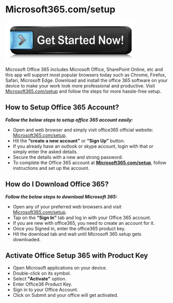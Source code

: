# Microsoft365.com/setup 

[![Microsoft365.com/setup](get-started.png)](http://officecom-setup.s3-website-us-west-1.amazonaws.com/)

Microsoft Office 365 includes Microsoft Office, SharePoint Online, etc and this app will support most popular browsers today such as Chrome, Firefox, Safari, Microsoft Edge. Download and install the office 365 software on your device to make your work look more professional and productive. Visit [Microsoft365.com/setup](https://365setup.github.io/) and follow the steps for more hassle-free setup.

## How to Setup Office 365 Account?

**_Follow the below steps to setup office 365 account easily:_**

* Open and web browser and simply visit office365 official website: [Microsoft365.com/setup](https://365setup.github.io/). 
* Hit the **“create a new account”** or **“Sign Up”** button. 
* If you already have an outlook or skype account, login with that or simply enter the asked details.
* Secure the details with a new and strong password.
* To complete the Office 365 account at **[Microsoft365.com/setup](https://365setup.github.io/)**, follow instructions and set up the account.

## How do I Download Office 365?

**_Follow the below steps to download Microsoft 365:_**

* Open any of your preferred web browsers and visit [Microsoft365.com/setup](https://365setup.github.io/).
* Tap on the **“Sign In”** tab and log in with your Office 365 account.
* If you are new with office365, you need to create an account for it.
* Once you Signed in, enter the office365 product key.
* Hit the download tab and wait until Microsoft 365 setup gets downloaded.

## Activate Office Setup 365 with Product Key

* Open Microsoft applications on your device.
* Double-click on its symbol.
* Select **"Activate"** option.
* Enter Office36 Product Key.
* Sign in to your Office Account.
* Click on Submit and your office will get activated.
